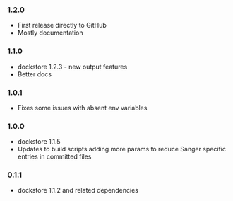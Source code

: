 ### 1.2.0
* First release directly to GitHub
* Mostly documentation

### 1.1.0
* dockstore 1.2.3 - new output features
* Better docs

### 1.0.1
* Fixes some issues with absent env variables

### 1.0.0
* dockstore 1.1.5
* Updates to build scripts adding more params to reduce Sanger specific entries
in committed files

### 0.1.1
* dockstore 1.1.2 and related dependencies
